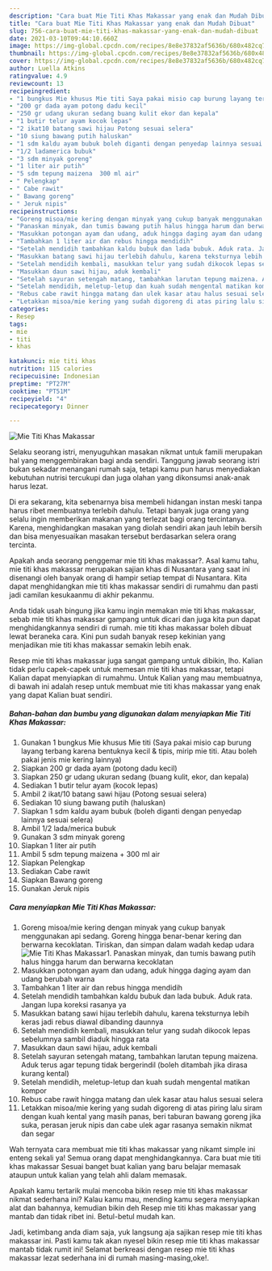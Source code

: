 ```yaml
---
description: "Cara buat Mie Titi Khas Makassar yang enak dan Mudah Dibuat"
title: "Cara buat Mie Titi Khas Makassar yang enak dan Mudah Dibuat"
slug: 756-cara-buat-mie-titi-khas-makassar-yang-enak-dan-mudah-dibuat
date: 2021-03-10T09:44:10.660Z
image: https://img-global.cpcdn.com/recipes/8e8e37832af5636b/680x482cq70/mie-titi-khas-makassar-foto-resep-utama.jpg
thumbnail: https://img-global.cpcdn.com/recipes/8e8e37832af5636b/680x482cq70/mie-titi-khas-makassar-foto-resep-utama.jpg
cover: https://img-global.cpcdn.com/recipes/8e8e37832af5636b/680x482cq70/mie-titi-khas-makassar-foto-resep-utama.jpg
author: Luella Atkins
ratingvalue: 4.9
reviewcount: 13
recipeingredient:
- "1 bungkus Mie khusus Mie titi Saya pakai misio cap burung layang terbang karena bentuknya kecil  tipis mirip mie titi Atau boleh pakai jenis mie kering lainnya"
- "200 gr dada ayam potong dadu kecil"
- "250 gr udang ukuran sedang buang kulit ekor dan kepala"
- "1 butir telur ayam kocok lepas"
- "2 ikat10 batang sawi hijau Potong sesuai selera"
- "10 siung bawang putih haluskan"
- "1 sdm kaldu ayam bubuk boleh diganti dengan penyedap lainnya sesuai selera"
- "1/2 ladamerica bubuk"
- "3 sdm minyak goreng"
- "1 liter air putih"
- "5 sdm tepung maizena  300 ml air"
- " Pelengkap"
- " Cabe rawit"
- " Bawang goreng"
- " Jeruk nipis"
recipeinstructions:
- "Goreng misoa/mie kering dengan minyak yang cukup banyak menggunakan api sedang. Goreng hingga benar-benar kering dan berwarna kecoklatan. Tiriskan, dan simpan dalam wadah kedap udara"
- "Panaskan minyak, dan tumis bawang putih halus hingga harum dan berwarna kecoklatan"
- "Masukkan potongan ayam dan udang, aduk hingga daging ayam dan udang berubah warna"
- "Tambahkan 1 liter air dan rebus hingga mendidih"
- "Setelah mendidih tambahkan kaldu bubuk dan lada bubuk. Aduk rata. Jangan lupa koreksi rasanya ya"
- "Masukkan batang sawi hijau terlebih dahulu, karena teksturnya lebih keras jadi rebus diawal dibanding daunnya"
- "Setelah mendidih kembali, masukkan telur yang sudah dikocok lepas sebelumnya sambil diaduk hingga rata"
- "Masukkan daun sawi hijau, aduk kembali"
- "Setelah sayuran setengah matang, tambahkan larutan tepung maizena. Aduk terus agar tepung tidak bergerindil (boleh ditambah jika dirasa kurang kental)"
- "Setelah mendidih, meletup-letup dan kuah sudah mengental matikan kompor"
- "Rebus cabe rawit hingga matang dan ulek kasar atau halus sesuai selera"
- "Letakkan misoa/mie kering yang sudah digoreng di atas piring lalu siram dengan kuah kental yang masih panas, beri taburan bawang goreng jika suka, perasan jeruk nipis dan cabe ulek agar rasanya semakin nikmat dan segar"
categories:
- Resep
tags:
- mie
- titi
- khas

katakunci: mie titi khas 
nutrition: 115 calories
recipecuisine: Indonesian
preptime: "PT27M"
cooktime: "PT51M"
recipeyield: "4"
recipecategory: Dinner

---
```



![Mie Titi Khas Makassar](https://img-global.cpcdn.com/recipes/8e8e37832af5636b/680x482cq70/mie-titi-khas-makassar-foto-resep-utama.jpg)

Selaku seorang istri, menyuguhkan masakan nikmat untuk famili merupakan hal yang menggembirakan bagi anda sendiri. Tanggung jawab seorang istri bukan sekadar menangani rumah saja, tetapi kamu pun harus menyediakan kebutuhan nutrisi tercukupi dan juga olahan yang dikonsumsi anak-anak harus lezat.

Di era  sekarang, kita sebenarnya bisa membeli hidangan instan meski tanpa harus ribet membuatnya terlebih dahulu. Tetapi banyak juga orang yang selalu ingin memberikan makanan yang terlezat bagi orang tercintanya. Karena, menghidangkan masakan yang diolah sendiri akan jauh lebih bersih dan bisa menyesuaikan masakan tersebut berdasarkan selera orang tercinta. 



Apakah anda seorang penggemar mie titi khas makassar?. Asal kamu tahu, mie titi khas makassar merupakan sajian khas di Nusantara yang saat ini disenangi oleh banyak orang di hampir setiap tempat di Nusantara. Kita dapat menghidangkan mie titi khas makassar sendiri di rumahmu dan pasti jadi camilan kesukaanmu di akhir pekanmu.

Anda tidak usah bingung jika kamu ingin memakan mie titi khas makassar, sebab mie titi khas makassar gampang untuk dicari dan juga kita pun dapat menghidangkannya sendiri di rumah. mie titi khas makassar boleh dibuat lewat beraneka cara. Kini pun sudah banyak resep kekinian yang menjadikan mie titi khas makassar semakin lebih enak.

Resep mie titi khas makassar juga sangat gampang untuk dibikin, lho. Kalian tidak perlu capek-capek untuk memesan mie titi khas makassar, tetapi Kalian dapat menyiapkan di rumahmu. Untuk Kalian yang mau membuatnya, di bawah ini adalah resep untuk membuat mie titi khas makassar yang enak yang dapat Kalian buat sendiri.

<!--inarticleads1-->

##### Bahan-bahan dan bumbu yang digunakan dalam menyiapkan Mie Titi Khas Makassar:

1. Gunakan 1 bungkus Mie khusus Mie titi (Saya pakai misio cap burung layang terbang karena bentuknya kecil &amp; tipis, mirip mie titi. Atau boleh pakai jenis mie kering lainnya)
1. Siapkan 200 gr dada ayam (potong dadu kecil)
1. Siapkan 250 gr udang ukuran sedang (buang kulit, ekor, dan kepala)
1. Sediakan 1 butir telur ayam (kocok lepas)
1. Ambil 2 ikat/10 batang sawi hijau (Potong sesuai selera)
1. Sediakan 10 siung bawang putih (haluskan)
1. Siapkan 1 sdm kaldu ayam bubuk (boleh diganti dengan penyedap lainnya sesuai selera)
1. Ambil 1/2 lada/merica bubuk
1. Gunakan 3 sdm minyak goreng
1. Siapkan 1 liter air putih
1. Ambil 5 sdm tepung maizena + 300 ml air
1. Siapkan  Pelengkap
1. Sediakan  Cabe rawit
1. Siapkan  Bawang goreng
1. Gunakan  Jeruk nipis




<!--inarticleads2-->

##### Cara menyiapkan Mie Titi Khas Makassar:

1. Goreng misoa/mie kering dengan minyak yang cukup banyak menggunakan api sedang. Goreng hingga benar-benar kering dan berwarna kecoklatan. Tiriskan, dan simpan dalam wadah kedap udara
<img src="https://img-global.cpcdn.com/steps/43dd897b97aaa73a/160x128cq70/mie-titi-khas-makassar-langkah-memasak-1-foto.jpg" alt="Mie Titi Khas Makassar">1. Panaskan minyak, dan tumis bawang putih halus hingga harum dan berwarna kecoklatan
1. Masukkan potongan ayam dan udang, aduk hingga daging ayam dan udang berubah warna
1. Tambahkan 1 liter air dan rebus hingga mendidih
1. Setelah mendidih tambahkan kaldu bubuk dan lada bubuk. Aduk rata. Jangan lupa koreksi rasanya ya
1. Masukkan batang sawi hijau terlebih dahulu, karena teksturnya lebih keras jadi rebus diawal dibanding daunnya
1. Setelah mendidih kembali, masukkan telur yang sudah dikocok lepas sebelumnya sambil diaduk hingga rata
1. Masukkan daun sawi hijau, aduk kembali
1. Setelah sayuran setengah matang, tambahkan larutan tepung maizena. Aduk terus agar tepung tidak bergerindil (boleh ditambah jika dirasa kurang kental)
1. Setelah mendidih, meletup-letup dan kuah sudah mengental matikan kompor
1. Rebus cabe rawit hingga matang dan ulek kasar atau halus sesuai selera
1. Letakkan misoa/mie kering yang sudah digoreng di atas piring lalu siram dengan kuah kental yang masih panas, beri taburan bawang goreng jika suka, perasan jeruk nipis dan cabe ulek agar rasanya semakin nikmat dan segar




Wah ternyata cara membuat mie titi khas makassar yang nikamt simple ini enteng sekali ya! Semua orang dapat menghidangkannya. Cara buat mie titi khas makassar Sesuai banget buat kalian yang baru belajar memasak ataupun untuk kalian yang telah ahli dalam memasak.

Apakah kamu tertarik mulai mencoba bikin resep mie titi khas makassar nikmat sederhana ini? Kalau kamu mau, mending kamu segera menyiapkan alat dan bahannya, kemudian bikin deh Resep mie titi khas makassar yang mantab dan tidak ribet ini. Betul-betul mudah kan. 

Jadi, ketimbang anda diam saja, yuk langsung aja sajikan resep mie titi khas makassar ini. Pasti kamu tak akan nyesel bikin resep mie titi khas makassar mantab tidak rumit ini! Selamat berkreasi dengan resep mie titi khas makassar lezat sederhana ini di rumah masing-masing,oke!.

